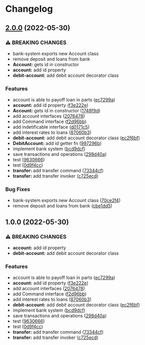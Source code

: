 # Changelog

## [2.0.0](https://github.com/mumot1999/sdm-bank/compare/bank-system-v1.0.0...bank-system-v2.0.0) (2022-05-30)


### ⚠ BREAKING CHANGES

* bank-system exports new Account class
* remove deposit and loans from bank
* **Account:** gets id in constructor
* **account:** add id property
* **debit-account:** add debit account decorator class

### Features

* account is able to payoff loan in parts ([ec7299a](https://github.com/mumot1999/sdm-bank/commit/ec7299a8e109ac5f57085ba1c2dd5dd3160ef2a8))
* **account:** add id property ([f3e222e](https://github.com/mumot1999/sdm-bank/commit/f3e222ec9b676dabed5f1fdbfd4cb3a8de6aa635))
* **Account:** gets id in constructor ([1748f9d](https://github.com/mumot1999/sdm-bank/commit/1748f9dcf79eff4a967af1cd822b9967cb1296ee))
* add account interfaces ([2076478](https://github.com/mumot1999/sdm-bank/commit/20764786b66e40266c36f2a88032ea9f0d9afb85))
* add Command interface ([f2d96bb](https://github.com/mumot1999/sdm-bank/commit/f2d96bb46ba2487aa91b06155fddc823ce27ea69))
* add indetificable interface ([d0171c5](https://github.com/mumot1999/sdm-bank/commit/d0171c53948f906bb1ebd15828cd07b6d4edd1c8))
* add interest rates to loans ([87060b3](https://github.com/mumot1999/sdm-bank/commit/87060b3c277a57ed073a2a3e0ed23e8f659a31df))
* **debit-account:** add debit account decorator class ([ec2f6bf](https://github.com/mumot1999/sdm-bank/commit/ec2f6bfc68f31b11c3ed4f5db75976a2730de641))
* **DebitAccount:** add id getter fn ([997296b](https://github.com/mumot1999/sdm-bank/commit/997296b268be1ca7a55d7fbca65dc47fa1e7c34e))
* implement bank system ([bcd9dcf](https://github.com/mumot1999/sdm-bank/commit/bcd9dcf6520398f18e43498ca3aed6f0329d44b7))
* save transactions and operations ([298d40a](https://github.com/mumot1999/sdm-bank/commit/298d40a647a94236f907c1f7850ea733aec422dc))
* test ([9630666](https://github.com/mumot1999/sdm-bank/commit/9630666bee508202da9eec1998c5cb809b42af55))
* test ([0d9f4cc](https://github.com/mumot1999/sdm-bank/commit/0d9f4ccf4378046223a04d8b8ce6a9c9871fb4b0))
* **transfer:** add transfer command ([73344cf](https://github.com/mumot1999/sdm-bank/commit/73344cf67768f3354e9f71c8fa1dd4adb1d234fe))
* **transfer:** add transfer invoker ([c725ecd](https://github.com/mumot1999/sdm-bank/commit/c725ecd8241c08428f2630db4dbdb616bd2727f6))


### Bug Fixes

* bank-system exports new Account class ([70ce2f4](https://github.com/mumot1999/sdm-bank/commit/70ce2f460231f9aa3eba834130b4cff25f360d3e))
* remove deposit and loans from bank ([cbe1dd5](https://github.com/mumot1999/sdm-bank/commit/cbe1dd5b6cc67f12093f1f1c780da2624f87602c))

## 1.0.0 (2022-05-30)


### ⚠ BREAKING CHANGES

* **account:** add id property
* **debit-account:** add debit account decorator class

### Features

* account is able to payoff loan in parts ([ec7299a](https://github.com/mumot1999/sdm-bank/commit/ec7299a8e109ac5f57085ba1c2dd5dd3160ef2a8))
* **account:** add id property ([f3e222e](https://github.com/mumot1999/sdm-bank/commit/f3e222ec9b676dabed5f1fdbfd4cb3a8de6aa635))
* add account interfaces ([2076478](https://github.com/mumot1999/sdm-bank/commit/20764786b66e40266c36f2a88032ea9f0d9afb85))
* add Command interface ([f2d96bb](https://github.com/mumot1999/sdm-bank/commit/f2d96bb46ba2487aa91b06155fddc823ce27ea69))
* add interest rates to loans ([87060b3](https://github.com/mumot1999/sdm-bank/commit/87060b3c277a57ed073a2a3e0ed23e8f659a31df))
* **debit-account:** add debit account decorator class ([ec2f6bf](https://github.com/mumot1999/sdm-bank/commit/ec2f6bfc68f31b11c3ed4f5db75976a2730de641))
* implement bank system ([bcd9dcf](https://github.com/mumot1999/sdm-bank/commit/bcd9dcf6520398f18e43498ca3aed6f0329d44b7))
* save transactions and operations ([298d40a](https://github.com/mumot1999/sdm-bank/commit/298d40a647a94236f907c1f7850ea733aec422dc))
* test ([9630666](https://github.com/mumot1999/sdm-bank/commit/9630666bee508202da9eec1998c5cb809b42af55))
* test ([0d9f4cc](https://github.com/mumot1999/sdm-bank/commit/0d9f4ccf4378046223a04d8b8ce6a9c9871fb4b0))
* **transfer:** add transfer command ([73344cf](https://github.com/mumot1999/sdm-bank/commit/73344cf67768f3354e9f71c8fa1dd4adb1d234fe))
* **transfer:** add transfer invoker ([c725ecd](https://github.com/mumot1999/sdm-bank/commit/c725ecd8241c08428f2630db4dbdb616bd2727f6))
